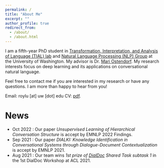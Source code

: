 ```yaml
---
permalink: /
title: "About Me"
excerpt: ""
author_profile: true
redirect_from:
  - /about/
  - /about.html
---
```


I am a fifth-year PhD student in <a href="http://tial-uw.github.io/">Transformation, Interpretation, and Analysis of Language (TIAL) lab</a> and <a href="https://nlp.washington.edu/">Natural Language Processing (NLP) Group</a> at the University of Washington. My advisor is Dr. <a href="https://people.ece.uw.edu/ostendorf/" >Mari Ostendorf</a>. My research interests focus on deep learning and its applications on conversational natural language.

Feel free to contact me if you are interested in my research or have any questions. I am more than happy to hear from you!

Email: roylu [at] uw [dot] edu
CV: <a href="files/boru_roylu.pdf" target="_blank">pdf</a>.

News
========
* Oct 2022 : Our paper *Unsupervised Learning of Hierarchical Conversation Structure* is accept by EMNLP 2022 Findings.
* Sep 2021 : Our paper *DIALKI: Knowledge Identification in Conversational Systems through Dialogue-Document Contextualization* is accept by EMNLP 2021.
* Aug 2021 : Our team wins *1st prize of [DialDoc](https://doc2dial.github.io/) Shared Task subtask 1* in the 1st DialDoc Workshop at ACL 2021.
